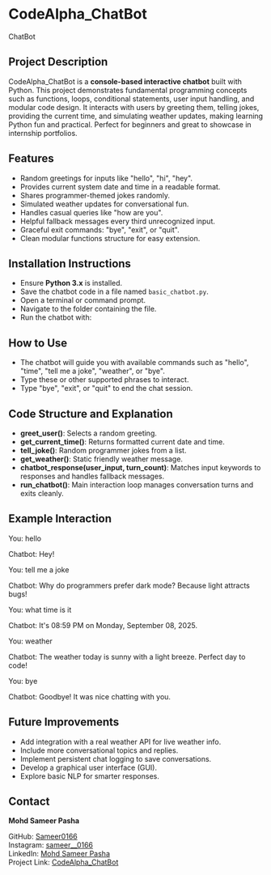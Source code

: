 # CodeAlpha_ChatBot
ChatBot
## Project Description  
CodeAlpha_ChatBot is a **console-based interactive chatbot** built with Python. This project demonstrates fundamental programming concepts such as functions, loops, conditional statements, user input handling, and modular code design. It interacts with users by greeting them, telling jokes, providing the current time, and simulating weather updates, making learning Python fun and practical. Perfect for beginners and great to showcase in internship portfolios.

## Features  
- Random greetings for inputs like "hello", "hi", "hey".  
- Provides current system date and time in a readable format.  
- Shares programmer-themed jokes randomly.  
- Simulated weather updates for conversational fun.  
- Handles casual queries like "how are you".  
- Helpful fallback messages every third unrecognized input.  
- Graceful exit commands: "bye", "exit", or "quit".  
- Clean modular functions structure for easy extension.

## Installation Instructions  
- Ensure **Python 3.x** is installed.  
- Save the chatbot code in a file named `basic_chatbot.py`.  
- Open a terminal or command prompt.  
- Navigate to the folder containing the file.  
- Run the chatbot with:  

## How to Use  
- The chatbot will guide you with available commands such as "hello", "time", "tell me a joke", "weather", or "bye".  
- Type these or other supported phrases to interact.  
- Type "bye", "exit", or "quit" to end the chat session.

## Code Structure and Explanation  
- **greet_user()**: Selects a random greeting.  
- **get_current_time()**: Returns formatted current date and time.  
- **tell_joke()**: Random programmer jokes from a list.  
- **get_weather()**: Static friendly weather message.  
- **chatbot_response(user_input, turn_count)**: Matches input keywords to responses and handles fallback messages.  
- **run_chatbot()**: Main interaction loop manages conversation turns and exits cleanly.

## Example Interaction  
You: hello

Chatbot: Hey!

You: tell me a joke

Chatbot: Why do programmers prefer dark mode? Because light attracts bugs!

You: what time is it

Chatbot: It's 08:59 PM on Monday, September 08, 2025.

You: weather

Chatbot: The weather today is sunny with a light breeze. Perfect day to code!

You: bye

Chatbot: Goodbye! It was nice chatting with you.

## Future Improvements  
- Add integration with a real weather API for live weather info.  
- Include more conversational topics and replies.  
- Implement persistent chat logging to save conversations.  
- Develop a graphical user interface (GUI).  
- Explore basic NLP for smarter responses.

## Contact  
**Mohd Sameer Pasha**

GitHub: [Sameer0166](https://github.com/Sameer0166)  
Instagram: [sameer__0166](https://www.instagram.com/sameer__0166)  
LinkedIn: [Mohd Sameer Pasha](https://www.linkedin.com/in/mohd-sameer-pasha-987785363)  
Project Link: [CodeAlpha_ChatBot](https://github.com/Sameer0166/CodeAlpha_ChatBot)
